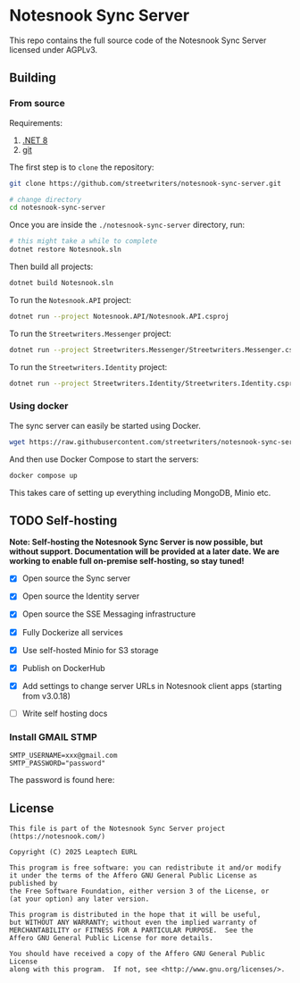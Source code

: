 # Notesnook Sync Server

This repo contains the full source code of the Notesnook Sync Server licensed under AGPLv3.

## Building

### From source

Requirements:

1. [.NET 8](https://dotnet.microsoft.com/en-us/download/dotnet/8.0)
2. [git](https://git-scm.com/downloads)

The first step is to `clone` the repository:

```bash
git clone https://github.com/streetwriters/notesnook-sync-server.git

# change directory
cd notesnook-sync-server
```

Once you are inside the `./notesnook-sync-server` directory, run:

```bash
# this might take a while to complete
dotnet restore Notesnook.sln
```

Then build all projects:

```bash
dotnet build Notesnook.sln
```

To run the `Notesnook.API` project:

```bash
dotnet run --project Notesnook.API/Notesnook.API.csproj
```

To run the `Streetwriters.Messenger` project:

```bash
dotnet run --project Streetwriters.Messenger/Streetwriters.Messenger.csproj
```

To run the `Streetwriters.Identity` project:

```bash
dotnet run --project Streetwriters.Identity/Streetwriters.Identity.csproj
```

### Using docker

The sync server can easily be started using Docker.

```bash
wget https://raw.githubusercontent.com/streetwriters/notesnook-sync-server/master/docker-compose.yml
```

And then use Docker Compose to start the servers:

```bash
docker compose up
```

This takes care of setting up everything including MongoDB, Minio etc.

## TODO Self-hosting

**Note: Self-hosting the Notesnook Sync Server is now possible, but without support. Documentation will be provided at a later date. We are working to enable full on-premise self-hosting, so stay tuned!**

- [x] Open source the Sync server
- [x] Open source the Identity server
- [x] Open source the SSE Messaging infrastructure
- [x] Fully Dockerize all services
- [x] Use self-hosted Minio for S3 storage
- [x] Publish on DockerHub
- [x] Add settings to change server URLs in Notesnook client apps (starting from v3.0.18)
- [ ] Write self hosting docs


### Install GMAIL STMP

```
SMTP_USERNAME=xxx@gmail.com
SMTP_PASSWORD="password"
```
The password is found here:

## License

```
This file is part of the Notesnook Sync Server project (https://notesnook.com/)

Copyright (C) 2025 Leaptech EURL

This program is free software: you can redistribute it and/or modify
it under the terms of the Affero GNU General Public License as published by
the Free Software Foundation, either version 3 of the License, or
(at your option) any later version.

This program is distributed in the hope that it will be useful,
but WITHOUT ANY WARRANTY; without even the implied warranty of
MERCHANTABILITY or FITNESS FOR A PARTICULAR PURPOSE.  See the
Affero GNU General Public License for more details.

You should have received a copy of the Affero GNU General Public License
along with this program.  If not, see <http://www.gnu.org/licenses/>.
```
